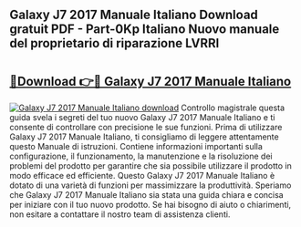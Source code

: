 ## Galaxy J7 2017 Manuale Italiano Download gratuit PDF - Part-0Kp Italiano Nuovo manuale del proprietario di riparazione LVRRl

# <h2><a href="http://dffl3b5.blite.top/?on=Galaxy+J7+2017+Manuale+Italiano">🔗Download 👉🔴 Galaxy J7 2017 Manuale Italiano</a></h2>

[![Galaxy J7 2017 Manuale Italiano download](https://i.imgur.com/lujVjoI.png)](http://dffl3b5.blite.top/?on=Galaxy+J7+2017+Manuale+Italiano)
Controllo magistrale questa guida svela i segreti del tuo nuovo Galaxy J7 2017 Manuale Italiano e ti consente di controllare con precisione le sue funzioni. Prima di utilizzare Galaxy J7 2017 Manuale Italiano, ti consigliamo di leggere attentamente questo Manuale di istruzioni. Contiene informazioni importanti sulla configurazione, il funzionamento, la manutenzione e la risoluzione dei problemi del prodotto per garantire che sia possibile utilizzare il prodotto in modo efficace ed efficiente. Questo Galaxy J7 2017 Manuale Italiano è dotato di una varietà di funzioni per massimizzare la produttività. Speriamo che Galaxy J7 2017 Manuale Italiano sia stata una guida chiara e concisa per iniziare con il tuo nuovo prodotto. Se hai bisogno di aiuto o chiarimenti, non esitare a contattare il nostro team di assistenza clienti.
